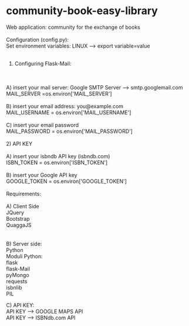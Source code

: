 # community-book-easy-library
Web application: community for the exchange of books<br>
<br>
Configuration (config.py):
<br>
Set environment variables: LINUX --> export variable=value
<br>
<br>
1) Configuring Flask-Mail:
<br>
<br>
A) insert your mail server: Google SMTP Server --> smtp.googlemail.com
<br>
MAIL_SERVER =os.environ['MAIL_SERVER']
<br>
<br>
B) insert your email address: you@example.com
<br>
MAIL_USERNAME = os.environ['MAIL_USERNAME']
<br>
<br>
C) insert your email password
<br>
MAIL_PASSWORD = os.environ['MAIL_PASSWORD']
<br>
<br>
2) API KEY
<br>
<br>
A) insert your isbndb API key (isbndb.com) 
<br>
ISBN_TOKEN = os.environ['ISBN_TOKEN']
<br>
<br>
B) insert your Google API key
<br>
GOOGLE_TOKEN = os.environ['GOOGLE_TOKEN']
<br>
<br>
Requirements:
<br>
<br>
A) Client Side
<br>
JQuery<br>
Bootstrap<br>
QuaggaJS<br>
<br>
<br>
B) Server side:<br>
Python<br>
Moduli Python:<br>
flask<br>
flask-Mail<br>
pyMongo<br>
requests<br>
isbnlib<br>
PIL<br>

C) API KEY:
<br>
API KEY --> GOOGLE MAPS API <br>
API KEY --> ISBNdb.com API <br>

